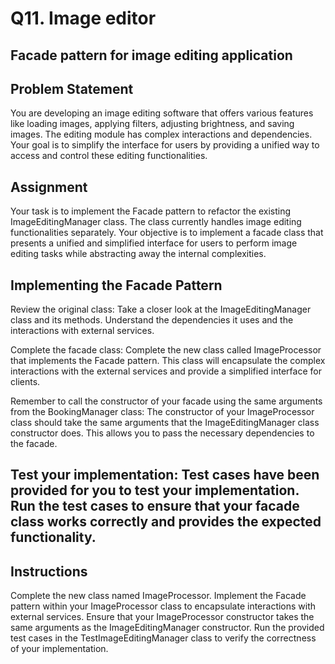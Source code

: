 # Q11. Image editor


## Facade pattern for image editing application
## Problem Statement
You are developing an image editing software that offers various features like loading images, applying filters, adjusting brightness, and saving images. The editing module has complex interactions and dependencies. Your goal is to simplify the interface for users by providing a unified way to access and control these editing functionalities.

## Assignment
Your task is to implement the Facade pattern to refactor the existing ImageEditingManager class. The class currently handles image editing functionalities separately. Your objective is to implement a facade class that presents a unified and simplified interface for users to perform image editing tasks while abstracting away the internal complexities.

## Implementing the Facade Pattern
Review the original class: Take a closer look at the ImageEditingManager class and its methods. Understand the dependencies it uses and the interactions with external services.

Complete the facade class: Complete the new class called ImageProcessor that implements the Facade pattern. This class will encapsulate the complex interactions with the external services and provide a simplified interface for clients.

Remember to call the constructor of your facade using the same arguments from the BookingManager class: The constructor of your ImageProcessor class should take the same arguments that the ImageEditingManager class constructor does. This allows you to pass the necessary dependencies to the facade.

## Test your implementation: Test cases have been provided for you to test your implementation. Run the test cases to ensure that your facade class works correctly and provides the expected functionality.

## Instructions
Complete the new class named ImageProcessor.
Implement the Facade pattern within your ImageProcessor class to encapsulate interactions with external services.
Ensure that your ImageProcessor constructor takes the same arguments as the ImageEditingManager constructor.
Run the provided test cases in the TestImageEditingManager class to verify the correctness of your implementation.